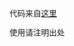 代码来自[这里](https://medium.com/@a.mirzaei69/implement-a-neural-network-from-scratch-with-python-numpy-backpropagation-e82b70caa9bb)

使用请注明出处